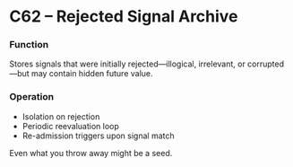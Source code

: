 # C62 – Rejected Signal Archive

### Function

Stores signals that were initially rejected—illogical, irrelevant, or corrupted—but may contain hidden future value.

### Operation

- Isolation on rejection  
- Periodic reevaluation loop  
- Re-admission triggers upon signal match

Even what you throw away might be a seed.
